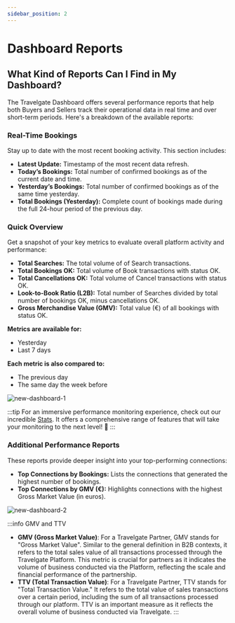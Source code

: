 ```yaml
---
sidebar_position: 2
---
```


# Dashboard Reports

## What Kind of Reports Can I Find in My Dashboard? 

The Travelgate Dashboard offers several performance reports that help both Buyers and Sellers track their operational data in real time and over short-term periods. Here's a breakdown of the available reports:

### Real-Time Bookings
Stay up to date with the most recent booking activity. This section includes:
   - **Latest Update:** Timestamp of the most recent data refresh.
   - **Today’s Bookings:** Total number of confirmed bookings as of the current date and time.
   - **Yesterday’s Bookings:** Total number of confirmed bookings as of the same time yesterday.
   - **Total Bookings (Yesterday):** Complete count of bookings made during the full 24-hour period of the previous day.

### Quick Overview
Get a snapshot of your key metrics to evaluate overall platform activity and performance:
   - **Total Searches:** The total volume of of Search transactions.
   - **Total Bookings OK:** Total volume of Book transactions with status OK.
   - **Total Cancellations OK:** Total volume of Cancel transactions with status OK.
   - **Look-to-Book Ratio (L2B):** Total number of Searches divided by total number of bookings OK, minus cancellations OK.
   - **Gross Merchandise Value (GMV):** Total value (€) of all bookings with status OK.

**Metrics are available for:**
- Yesterday
- Last 7 days

**Each metric is also compared to:**
- The previous day
- The same day the week before

![new-dashboard-1](https://storage.travelgate.com/kbase/new-dashboard-1.png)

:::tip
For an immersive performance monitoring experience, check out our incredible [Stats](/kb/platform/app-features/monitoring-tools/stats/stats-details). It offers a comprehensive range of features that will take your monitoring to the next level! 🚀
:::

### Additional Performance Reports
These reports provide deeper insight into your top-performing connections:
- **Top Connections by Bookings:** Lists the connections that generated the highest number of bookings.
- **Top Connections by GMV (€):** Highlights connections with the highest Gross Market Value (in euros).

![new-dashboard-2](https://storage.travelgate.com/kbase/new-dashboard-2.png)

:::info GMV and TTV
- **GMV (Gross Market Value)**: For a Travelgate Partner, GMV stands for "Gross Market Value". Similar to the general definition in B2B contexts, it refers to the total sales value of all transactions processed through the Travelgate Platform. This metric is crucial for partners as it indicates the volume of business conducted via the Platform, reflecting the scale and financial performance of the partnership.
- **TTV (Total Transaction Value)**: For a Travelgate Partner, TTV stands for "Total Transaction Value." It refers to the total value of sales transactions over a certain period, including the sum of all transactions processed through our platform. TTV is an important measure as it reflects the overall volume of business conducted via Travelgate.
:::
